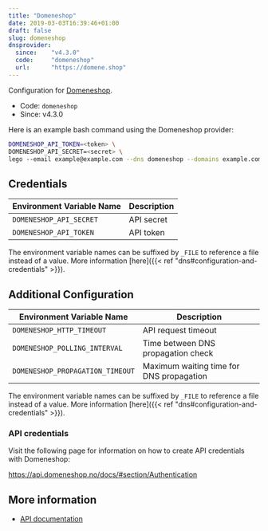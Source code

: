 ```yaml
---
title: "Domeneshop"
date: 2019-03-03T16:39:46+01:00
draft: false
slug: domeneshop
dnsprovider:
  since:    "v4.3.0"
  code:     "domeneshop"
  url:      "https://domene.shop"
---
```


<!-- THIS DOCUMENTATION IS AUTO-GENERATED. PLEASE DO NOT EDIT. -->
<!-- providers/dns/domeneshop/domeneshop.toml -->
<!-- THIS DOCUMENTATION IS AUTO-GENERATED. PLEASE DO NOT EDIT. -->


Configuration for [Domeneshop](https://domene.shop).


<!--more-->

- Code: `domeneshop`
- Since: v4.3.0


Here is an example bash command using the Domeneshop provider:

```bash
DOMENESHOP_API_TOKEN=<token> \
DOMENESHOP_API_SECRET=<secret> \
lego --email example@example.com --dns domeneshop --domains example.com run
```




## Credentials

| Environment Variable Name | Description |
|-----------------------|-------------|
| `DOMENESHOP_API_SECRET` | API secret |
| `DOMENESHOP_API_TOKEN` | API token |

The environment variable names can be suffixed by `_FILE` to reference a file instead of a value.
More information [here]({{< ref "dns#configuration-and-credentials" >}}).


## Additional Configuration

| Environment Variable Name | Description |
|--------------------------------|-------------|
| `DOMENESHOP_HTTP_TIMEOUT` | API request timeout |
| `DOMENESHOP_POLLING_INTERVAL` | Time between DNS propagation check |
| `DOMENESHOP_PROPAGATION_TIMEOUT` | Maximum waiting time for DNS propagation |

The environment variable names can be suffixed by `_FILE` to reference a file instead of a value.
More information [here]({{< ref "dns#configuration-and-credentials" >}}).

### API credentials

Visit the following page for information on how to create API credentials with Domeneshop:

  https://api.domeneshop.no/docs/#section/Authentication



## More information

- [API documentation](https://api.domeneshop.no/docs)

<!-- THIS DOCUMENTATION IS AUTO-GENERATED. PLEASE DO NOT EDIT. -->
<!-- providers/dns/domeneshop/domeneshop.toml -->
<!-- THIS DOCUMENTATION IS AUTO-GENERATED. PLEASE DO NOT EDIT. -->
